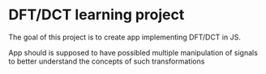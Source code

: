 # DFT/DCT learning project 

The goal of this project is to create app implementing DFT/DCT in JS.


App should is supposed to have possibled multiple manipulation of signals to better understand the concepts of such transformations 




